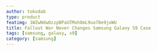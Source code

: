 ```yaml
---
author: tokodab
type: product
featimg: 1WZwNdwOzzpBPaGTMoh8mL9uo70e9joWU
title: Fallout War Never Changes Samsung Galaxy S9 Case
tags: [samsung, galaxy, s9]
category: [samsung]
---
```


